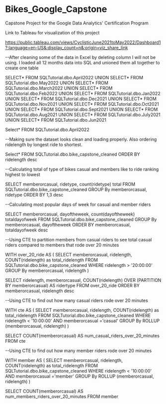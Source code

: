 # Bikes_Google_Capstone
Capstone Project for the Google Data Analytics' Certification Program

Link to Tableau for visualization of this project

https://public.tableau.com/views/CyclisticJune2021toMay2022/Dashboard1?:language=en-US&:display_count=n&:origin=viz_share_link

--After cleaning some of the data in Excel by deleting column I will not be using. I loaded all 12 months data into SQL and unioned them all together to create one table

SELECT*
FROM SQLTutorial.dbo.April2022
UNION
SELECT*
FROM SQLTutorial.dbo.May2022
UNION
SELECT*
FROM SQLTutorial.dbo.March2022
UNION
SELECT*
FROM SQLTutorial.dbo.Feb2022
UNION
SELECT*
FROM SQLTutorial.dbo.Jan2022
UNION
SELECT*
FROM SQLTutorial.dbo.Dec2021
UNION
SELECT*
FROM SQLTutorial.dbo.Nov2021
UNION
SELECT*
FROM SQLTutorial.dbo.Oct2021
UNION
SELECT*
FROM SQLTutorial.dbo.Sept2021
UNION
SELECT*
FROM SQLTutorial.dbo.Aug2021
UNION
SELECT*
FROM SQLTutorial.dbo.July2021
UNION
SELECT*
FROM SQLTutorial.dbo.Jun2021



Select*
FROM SQLTutorial.dbo.April2022

--Making sure the dataset looks clean and loading properly. Also ordering ridelength by longest ride to shortest.

Select*
FROM SQLTutorial.dbo.bike_capstone_cleaned
ORDER BY ridelength desc

--Calculating total of type of bikes casual and members like to ride ranking highest to lowest

SELECT memberorcasual, ridetype, count(ridetype) total
FROM SQLTutorial.dbo.bike_capstone_cleaned
GROUP By memberorcasual, ridetype
ORDER BY 1,3 desc

--Calculating most popular days of week for casual and member riders

SELECT memberorcasual, dayoftheweek, count(dayoftheweek) totaldayofweek
FROM SQLTutorial.dbo.bike_capstone_cleaned
GROUP By memberorcasual, dayoftheweek
ORDER BY memberorcasual, totaldayofweek desc

--Using CTE to partition members from casual riders to see total casual riders compared to members that rode over 20 minutes

WITH over_20_ride AS
(
SELECT memberorcasual, ridelength, COUNT(ridelength) as total_ridelength
FROM SQLTutorial.dbo.bike_capstone_cleaned
WHERE ridelength > '20:00:00'
GROUP By memberorcasual, ridelength
)

SELECT ridelength, memberorcasual, COUNT(ridelength) OVER (PARTITION BY memberorcasual) AS ridertype
FROM over_20_ride
ORDER BY memberorcasual, ridelength desc

--Using CTE to find out how many casual riders rode over 20 minutes

WITH cte AS
(
SELECT memberorcasual, ridelength, COUNT(ridelength) as total_ridelength
FROM SQLTutorial.dbo.bike_capstone_cleaned
WHERE ridelength < '10:00:00' AND memberorcasual ='casual'
GROUP By ROLLUP (memberorcasual, ridelength)
)

SELECT COUNT(memberorcasual) AS num_casual_riders_over_20_minutes
FROM cte

--Using CTE to find out how many member riders rode over 20 minutes

WITH
member AS
(
SELECT memberorcasual, ridelength, COUNT(ridelength) as total_ridelength
FROM SQLTutorial.dbo.bike_capstone_cleaned
WHERE ridelength < '10:00:00' AND memberorcasual ='member'
GROUP By ROLLUP (memberorcasual, ridelength)
)

SELECT COUNT(memberorcasual) AS num_members_riders_over_20_minutes
FROM member










